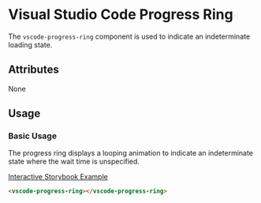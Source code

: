 # Visual Studio Code Progress Ring

The `vscode-progress-ring` component is used to indicate an indeterminate loading state.

## Attributes

None

## Usage

### Basic Usage

The progress ring displays a looping animation to indicate an indeterminate state where the wait time is unspecified.

[Interactive Storybook Example](https://microsoft.github.io/vscode-webview-ui-toolkit/?path=/story/library-progress-ring--default)

```html
<vscode-progress-ring></vscode-progress-ring>
```
